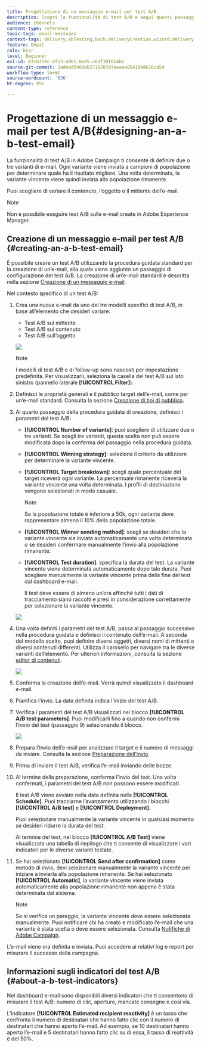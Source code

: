 ```yaml
---
title: Progettazione di un messaggio e-mail per test A/B
description: Scopri la funzionalità di test A/B e segui questi passaggi per creare un’e-mail da un modello di test A/B in Adobe Campaign.
audience: channels
content-type: reference
topic-tags: email-messages
context-tags: delivery,abTesting,back;deliveryCreation,wizard;delivery,main
feature: Email
role: User
level: Beginner
exl-id: 07cbf39c-4f53-49b1-8e85-c6df39f014b5
source-git-commit: 2adead5903eb2710207d7aeaaa85418bd616ca5d
workflow-type: tm+mt
source-wordcount: '836'
ht-degree: 95%

---
```


# Progettazione di un messaggio e-mail per test A/B{#designing-an-a-b-test-email}

La funzionalità di test A/B in Adobe Campaign ti consente di definire due o tre varianti di e-mail. Ogni variante viene inviata a campioni di popolazione per determinare quale ha il risultato migliore. Una volta determinata, la variante vincente viene quindi inviata alla popolazione rimanente.

Puoi scegliere di variare il contenuto, l’oggetto o il mittente dell’e-mail.

>[!NOTE]
>
>Non è possibile eseguire test A/B sulle e-mail create in Adobe Experience Manager.

## Creazione di un messaggio e-mail per test A/B {#creating-an-a-b-test-email}

È possibile creare un test A/B utilizzando la procedura guidata standard per la creazione di un’e-mail, alla quale viene aggiunto un passaggio di configurazione del test A/B. La creazione di un’e-mail standard è descritta nella sezione [Creazione di un messaggio e-mail](../../channels/using/creating-an-email.md).

Nel contesto specifico di un test A/B:

1. Crea una nuova e-mail da uno dei tre modelli specifici di test A/B, in base all’elemento che desideri variare:

   * Test A/B sul mittente
   * Test A/B sul contenuto
   * Test A/B sull’oggetto

   ![](assets/create_ab_testing.png)

   >[!NOTE]
   >
   >I modelli di test A/B e di follow-up sono nascosti per impostazione predefinita. Per visualizzarli, seleziona la casella del test A/B sul lato sinistro (pannello laterale **[!UICONTROL Filter]**).

1. Definisci le proprietà generali e il pubblico target dell’e-mail, come per un’e-mail standard. Consulta la sezione [Creazione di tipi di pubblico](../../audiences/using/creating-audiences.md).
1. Al quarto passaggio della procedura guidata di creazione, definisci i parametri del test A/B:

   * **[!UICONTROL Number of variants]**: puoi scegliere di utilizzare due o tre varianti. Se scegli tre varianti, questa scelta non può essere modificata dopo la conferma del passaggio nella procedura guidata.
   * **[!UICONTROL Winning strategy]**: seleziona il criterio da utilizzare per determinare la variante vincente.
   * **[!UICONTROL Target breakdown]**: scegli quale percentuale del target riceverà ogni variante. La percentuale rimanente riceverà la variante vincente una volta determinata. I profili di destinazione vengono selezionati in modo casuale.

     >[!NOTE]
     >
     >Se la popolazione totale è inferiore a 50k, ogni variante deve rappresentare almeno il 10% della popolazione totale.

   * **[!UICONTROL Winner sending method]**: scegli se desideri che la variante vincente sia inviata automaticamente una volta determinata o se desideri confermare manualmente l’invio alla popolazione rimanente.
   * **[!UICONTROL Test duration]**: specifica la durata del test. La variante vincente viene determinata automaticamente dopo tale durata. Puoi scegliere manualmente la variante vincente prima della fine del test dal dashboard e-mail.

     Il test deve essere di almeno un’ora affinché tutti i dati di tracciamento siano raccolti e presi in considerazione correttamente per selezionare la variante vincente.

   ![](assets/ab_parameters.png)

1. Una volta definiti i parametri del test A/B, passa al passaggio successivo nella procedura guidata e definisci il contenuto dell’e-mail. A seconda del modello scelto, puoi definire diversi oggetti, diversi nomi di mittenti o diversi contenuti differenti. Utilizza il carosello per navigare tra le diverse varianti dell’elemento. Per ulteriori informazioni, consulta la sezione [editor di contenuti](../../designing/using/designing-content-in-adobe-campaign.md).

   ![](assets/create_ab_testing2.png)

1. Conferma la creazione dell’e-mail. Verrà quindi visualizzato il dashboard e-mail.
1. Pianifica l’invio. La data definita indica l’inizio del test A/B.
1. Verifica i parametri del test A/B visualizzati nel blocco **[!UICONTROL A/B test parameters]**. Puoi modificarli fino a quando non confermi l’invio del test (passaggio 9) selezionando il blocco.

   ![](assets/create_ab_testing3.png)

1. Prepara l’invio dell’e-mail per analizzare il target e il numero di messaggi da inviare. Consulta la sezione [Preparazione dell’invio](../../sending/using/preparing-the-send.md).
1. Prima di inviare il test A/B, verifica l’e-mail inviando delle bozze.
1. Al termine della preparazione, conferma l’invio del test. Una volta confermati, i parametri del test A/B non possono essere modificati.

   Il test A/B viene avviato nella data definita nella **[!UICONTROL Schedule]**. Puoi tracciarne l’avanzamento utilizzando i blocchi **[!UICONTROL A/B test]** e **[!UICONTROL Deployment]**.

   Puoi selezionare manualmente la variante vincente in qualsiasi momento se desideri ridurre la durata del test.

   Al termine del test, nel blocco **[!UICONTROL A/B Test]** viene visualizzata una tabella di riepilogo che ti consente di visualizzare i vari indicatori per le diverse varianti testate.

1. Se hai selezionato **[!UICONTROL Send after confirmation]** come metodo di invio, devi selezionare manualmente la variante vincente per iniziare a inviarla alla popolazione rimanente. Se hai selezionato **[!UICONTROL Automatic]**, la variante vincente viene inviata automaticamente alla popolazione rimanente non appena è stata determinata dal sistema.

   >[!NOTE]
   >
   >Se si verifica un pareggio, la variante vincente deve essere selezionata manualmente. Puoi notificare chi ha creato e modificato l’e-mail che una variante è stata scelta o deve essere selezionata. Consulta [Notifiche di Adobe Campaign](../../administration/using/sending-internal-notifications.md).

L’e-mail viene ora definita e inviata. Puoi accedere ai relativi log e report per misurare il successo della campagna.

## Informazioni sugli indicatori del test A/B {#about-a-b-test-indicators}

Nel dashboard e-mail sono disponibili diversi indicatori che ti consentono di misurare il test A/B: numero di clic, aperture, mancate consegne e così via.

L’indicatore **[!UICONTROL Estimated recipient reactivity]** è un tasso che confronta il numero di destinatari che hanno fatto clic con il numero di destinatari che hanno aperto l’e-mail. Ad esempio, se 10 destinatari hanno aperto l’e-mail e 5 destinatari hanno fatto clic su di essa, il tasso di reattività è del 50%.
